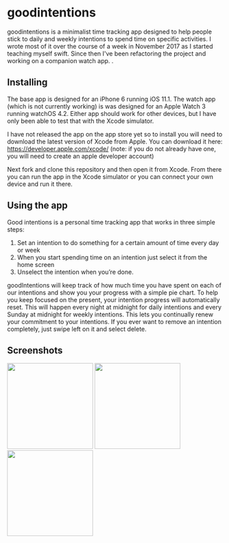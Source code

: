 # goodintentions
goodintentions is a minimalist time tracking app designed to help people stick to daily and weekly intentions to spend time on specific activities. I wrote most of it over the course of a week in November 2017 as I started teaching myself swift. Since then I've been refactoring the project and working on a companion watch app. .

## Installing
The base app is designed for an iPhone 6 running iOS 11.1. The watch app (which is not currently working) is was designed for an Apple Watch 3 running watchOS 4.2. Either app should work for other devices, but I have only been able to test that with the Xcode simulator.

I have not released the app on the app store yet so to install you will need to download the latest version of Xcode from Apple. 
You can download it here: https://developer.apple.com/xcode/
(note: if you do not already have one, you will need to create an apple developer account)

Next fork and clone this repository and then open it from Xcode. From there you can run the app in the Xcode simulator or you can connect your own device and run it there.

## Using the app

Good intentions is a personal time tracking app that works in three simple steps:
1. Set an intention to do something for a certain amount of time every day or week
2. When you start spending time on an intention just select it from the home screen
3. Unselect the intention when you’re done.

goodIntentions will keep track of how much time you have spent on each of our intentions and show you your progress with a simple pie chart. To help you keep focused on the present, your intention progress will automatically reset. This will happen every night at midnight for daily intentions and every Sunday at midnight for weekly intentions. This lets you continually renew your commitment to your intentions. If you ever want to remove an intention completely, just swipe left on it and select delete.

## Screenshots

<p float="left">
  <img src="https://user-images.githubusercontent.com/8572233/35788444-9f9fad52-09fa-11e8-8a2f-689a1d202eb4.png" width="200" />
  <img src="https://user-images.githubusercontent.com/8572233/35788449-a3a2409a-09fa-11e8-9747-2faee9c4c90a.png" width="200" /> 
  <img src="https://user-images.githubusercontent.com/8572233/35788450-a59dff4c-09fa-11e8-885c-326ca71fde57.png" width="200" />
</p>
